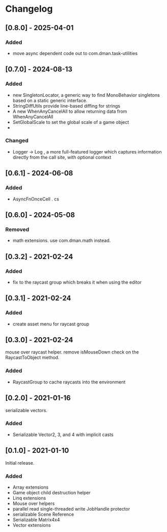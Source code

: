 # Changelog



## [0.8.0] - 2025-04-01

### Added

- move async dependent code out to com.dman.task-utilities

## [0.7.0] - 2024-08-13

### Added

- new SingletonLocator, a generic way to find MonoBehavior singletons based on a static generic interface.
- StringDiffUtils provide line-based diffing for strings
- A new WhenAnyCancelAll<T> to allow returning data from WhenAnyCancelAll
- SetGlobalScale to set the global scale of a game object
- 
### Changed

- Logger -> Log , a more full-featured logger which captures information directly from the call site, with optional context

## [0.6.1] - 2024-06-08

### Added

- AsyncFnOnceCell . cs


## [0.6.0] - 2024-05-08

### Removed

- math extensions. use com.dman.math instead.


## [0.3.2] - 2021-02-24

### Added

- fix to the raycast group which breaks it when using the editor

## [0.3.1] - 2021-02-24

### Added

- create asset menu for raycast group

## [0.3.0] - 2021-02-24

mouse over raycast helper. remove isMouseDown check on the RaycastToObject method.

### Added

- RaycastGroup to cache raycasts into the environment

## [0.2.0] - 2021-01-16

serializable vectors.

### Added

- Serializable Vector2, 3, and 4 with implicit casts

## [0.1.0] - 2021-01-10

Initial release.

### Added

- Array extensions
- Game object child destruction helper
- Linq extensions
- Mouse over helpers
- parallel read single-threaded write JobHandle protector
- serializable Scene Reference
- Serializable Matrix4x4
- Vector extensions

